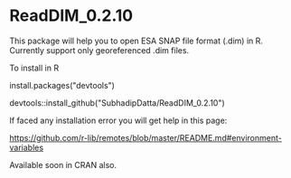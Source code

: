 # ReadDIM_0.2.10
This package will help you to open ESA SNAP file format (.dim) in R. Currently support only georeferenced .dim files.



To install in R

install.packages("devtools")

devtools::install_github("SubhadipDatta/ReadDIM_0.2.10")

If faced any installation error you will get help in this page:

https://github.com/r-lib/remotes/blob/master/README.md#environment-variables

Available soon in CRAN also.
